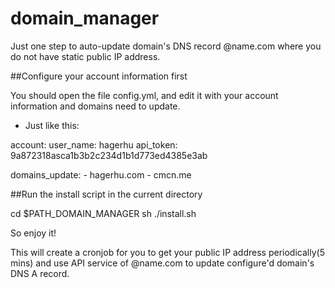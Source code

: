 domain_manager
==============

Just one step to auto-update domain's DNS record @name.com where you do not have static public IP address.


##Configure your account information first

You should open the file config.yml, and edit it with your account information and domains need to update.

* Just like this:

account:
   user_name: hagerhu
   api_token: 9a872318asca1b3b2c234d1b1d773ed4385e3ab

domains_update:
    - hagerhu.com
	- cmcn.me


##Run the install script in the current directory

cd $PATH_DOMAIN_MANAGER
sh ./install.sh

So enjoy it!

This will create a cronjob for you to get your public IP address periodically(5 mins) and use API service of @name.com to update configure'd domain's DNS A record.